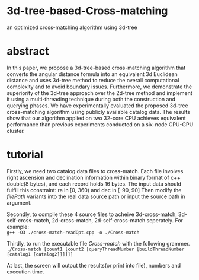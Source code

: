 # 3d-tree-based-Cross-matching
an optimized cross-matching algorithm using 3d-tree

# abstract
In this paper, we propose a 3d-tree-based cross-matching algorithm that converts the angular distance formula into an equivalent 3d Euclidean distance and uses 3d-tree method to reduce the overall computational complexity and to avoid boundary issues. Furthermore, we demonstrate the superiority of the 3d-tree approach over the 2d-tree method and implement it using a multi-threading technique during both the construction and querying phases. We have experimentally evaluated the proposed 3d-tree cross-matching algorithm using publicly available catalog data. The results show that our algorithm applied on two 32-core CPU achieves equivalent performance than previous experiments conducted on a six-node CPU-GPU cluster.

# tutorial
Firstly, we need two catalog data files to cross-match. Each file involves right ascension and declination information within binary format of c++ double(8 bytes), and each record holds 16 bytes. The input data should fulfill this constraint: ra in [0, 360) and dec in [-90, 90] Then modify the *filePath* variants into the real data source path or input the source path in argument.

Secondly, to compile these 4 source files to acheive 3d-cross-match, 3d-self-cross-match, 2d-cross-match, 2d-self-cross-match seperately. For example:  
`g++ -O3 ./cross-match-readOpt.cpp -o ./Cross-match`

Thirdly, to run the executable file *Cross-match* with the following grammer.  
`./Cross-match [count1 [count2 [queryThreadNumber [buildThreadNumber [catalog1 [catalog2]]]]]]`

At last, the screen will output the results(or print into file), numbers and execution time.
